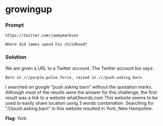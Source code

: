 # growingup

### Prompt
```
https://twitter.com/jammymarkson

Where did James spend his childhood?
```

### Solution
We are given a URL to a Twitter account.
The Twitter account bio says:

`Born in ///purple.pulse.force, raised in ///push.asking.barn.`

I searched on google "push asking barn" without the quotation marks.
Although most of the results were the answer for this challenge, the first result was a link to a website what3words.com
This website seems to be used to easily share location using 3 words combination. 
Searching for "///push.asking.barn" in this website resulted in York, New Hampshire.

**Flag**: York

